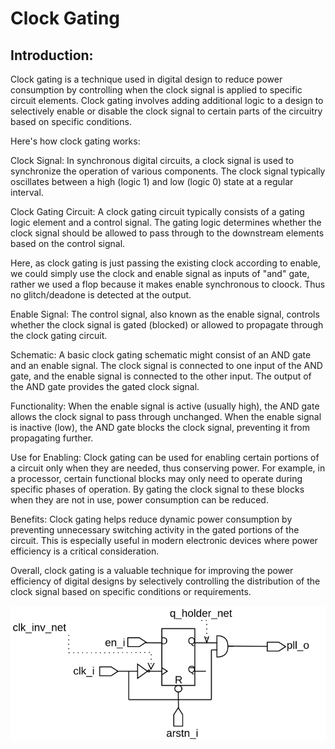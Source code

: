 # Clock Gating
## Introduction:
Clock gating is a technique used in digital design to reduce power consumption by controlling when the clock signal is applied to specific circuit elements. Clock gating involves adding additional logic to a design to selectively enable or disable the clock signal to certain parts of the circuitry based on specific conditions.

Here's how clock gating works:

Clock Signal: In synchronous digital circuits, a clock signal is used to synchronize the operation of various components. The clock signal typically oscillates between a high (logic 1) and low (logic 0) state at a regular interval.

Clock Gating Circuit: A clock gating circuit typically consists of a gating logic element and a control signal. The gating logic determines whether the clock signal should be allowed to pass through to the downstream elements based on the control signal.

Here, as clock gating is just passing the existing clock according to enable, we could simply use the clock and enable signal as inputs of "and" gate, rather we used a flop because it makes enable synchronous to cloock. Thus no glitch/deadone is detected at the output.

Enable Signal: The control signal, also known as the enable signal, controls whether the clock signal is gated (blocked) or allowed to propagate through the clock gating circuit.

Schematic: A basic clock gating schematic might consist of an AND gate and an enable signal. The clock signal is connected to one input of the AND gate, and the enable signal is connected to the other input. The output of the AND gate provides the gated clock signal.

Functionality: When the enable signal is active (usually high), the AND gate allows the clock signal to pass through unchanged. When the enable signal is inactive (low), the AND gate blocks the clock signal, preventing it from propagating further.

Use for Enabling: Clock gating can be used for enabling certain portions of a circuit only when they are needed, thus conserving power. For example, in a processor, certain functional blocks may only need to operate during specific phases of operation. By gating the clock signal to these blocks when they are not in use, power consumption can be reduced.

Benefits: Clock gating helps reduce dynamic power consumption by preventing unnecessary switching activity in the gated portions of the circuit. This is especially useful in modern electronic devices where power efficiency is a critical consideration.

Overall, clock gating is a valuable technique for improving the power efficiency of digital designs by selectively controlling the distribution of the clock signal based on specific conditions or requirements.

<img src="./clk_gate.svg">
